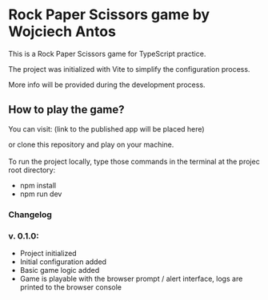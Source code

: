 # Rock Paper Scissors game by Wojciech Antos

This is a Rock Paper Scissors game for TypeScript practice.

The project was initialized with Vite to simplify the configuration process.

More info will be provided during the development process.

## How to play the game?

You can visit: (link to the published app will be placed here)

or clone this repository and play on your machine. <br /><br />
To run the project locally, type those commands in the terminal at the projec root directory:
- npm install
- npm run dev

### Changelog

### v. 0.1.0:
- Project initialized
- Initial configuration added
- Basic game logic added
- Game is playable with the browser prompt / alert interface, logs are printed to the browser console
